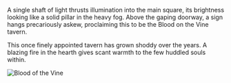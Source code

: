 A single shaft of light thrusts illumination into the main square, its brightness looking like a solid pillar in the heavy fog. Above the gaping doorway, a sign hangs precariously askew, proclaiming this to be the Blood on the Vine tavern.

This once finely appointed tavern has grown shoddy over the years. A blazing fire in the hearth gives scant warmth to the few huddled souls within.

![Blood of the Vine](https://media.discordapp.net/attachments/905615352824741908/905618493821567056/Blood_on_the_Vine.webp?ex=660df7f2&is=65fb82f2&hm=a9a5808effb0f621737639eb73b95d044aa3a2851afc8dfc1594d530251a7628&)
